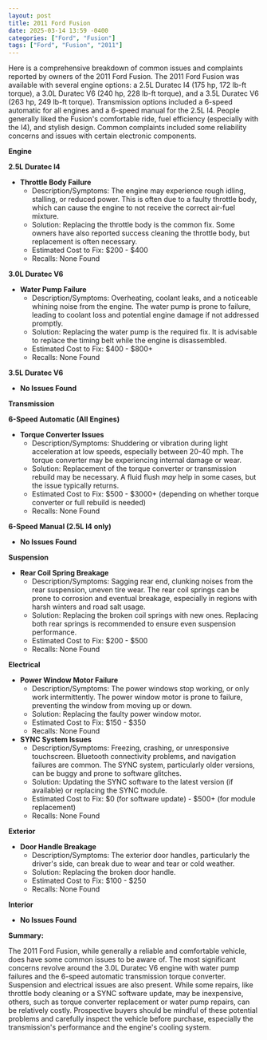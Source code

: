 ```yaml
---
layout: post
title: 2011 Ford Fusion
date: 2025-03-14 13:59 -0400
categories: ["Ford", "Fusion"]
tags: ["Ford", "Fusion", "2011"]
---
```

Here is a comprehensive breakdown of common issues and complaints reported by owners of the 2011 Ford Fusion. The 2011 Ford Fusion was available with several engine options: a 2.5L Duratec I4 (175 hp, 172 lb-ft torque), a 3.0L Duratec V6 (240 hp, 228 lb-ft torque), and a 3.5L Duratec V6 (263 hp, 249 lb-ft torque). Transmission options included a 6-speed automatic for all engines and a 6-speed manual for the 2.5L I4. People generally liked the Fusion's comfortable ride, fuel efficiency (especially with the I4), and stylish design. Common complaints included some reliability concerns and issues with certain electronic components.

**Engine**

**2.5L Duratec I4**

*   **Throttle Body Failure**
    *   Description/Symptoms: The engine may experience rough idling, stalling, or reduced power. This is often due to a faulty throttle body, which can cause the engine to not receive the correct air-fuel mixture.
    *   Solution: Replacing the throttle body is the common fix. Some owners have also reported success cleaning the throttle body, but replacement is often necessary.
    *   Estimated Cost to Fix: $200 - $400
    *   Recalls: None Found

**3.0L Duratec V6**

*   **Water Pump Failure**
    *   Description/Symptoms: Overheating, coolant leaks, and a noticeable whining noise from the engine. The water pump is prone to failure, leading to coolant loss and potential engine damage if not addressed promptly.
    *   Solution: Replacing the water pump is the required fix. It is advisable to replace the timing belt while the engine is disassembled.
    *   Estimated Cost to Fix: $400 - $800+
    *   Recalls: None Found

**3.5L Duratec V6**

*   **No Issues Found**

**Transmission**

**6-Speed Automatic (All Engines)**

*   **Torque Converter Issues**
    *   Description/Symptoms: Shuddering or vibration during light acceleration at low speeds, especially between 20-40 mph. The torque converter may be experiencing internal damage or wear.
    *   Solution: Replacement of the torque converter or transmission rebuild may be necessary. A fluid flush *may* help in some cases, but the issue typically returns.
    *   Estimated Cost to Fix: $500 - $3000+ (depending on whether torque converter or full rebuild is needed)
    *   Recalls: None Found

**6-Speed Manual (2.5L I4 only)**

*   **No Issues Found**

**Suspension**

*   **Rear Coil Spring Breakage**
    *   Description/Symptoms: Sagging rear end, clunking noises from the rear suspension, uneven tire wear. The rear coil springs can be prone to corrosion and eventual breakage, especially in regions with harsh winters and road salt usage.
    *   Solution: Replacing the broken coil springs with new ones. Replacing both rear springs is recommended to ensure even suspension performance.
    *   Estimated Cost to Fix: $200 - $500
    *   Recalls: None Found

**Electrical**

*   **Power Window Motor Failure**
    *   Description/Symptoms: The power windows stop working, or only work intermittently. The power window motor is prone to failure, preventing the window from moving up or down.
    *   Solution: Replacing the faulty power window motor.
    *   Estimated Cost to Fix: $150 - $350
    *   Recalls: None Found
*   **SYNC System Issues**
    *   Description/Symptoms: Freezing, crashing, or unresponsive touchscreen. Bluetooth connectivity problems, and navigation failures are common. The SYNC system, particularly older versions, can be buggy and prone to software glitches.
    *   Solution: Updating the SYNC software to the latest version (if available) or replacing the SYNC module.
    *   Estimated Cost to Fix: $0 (for software update) - $500+ (for module replacement)
    *   Recalls: None Found

**Exterior**

*   **Door Handle Breakage**
    *   Description/Symptoms: The exterior door handles, particularly the driver's side, can break due to wear and tear or cold weather.
    *   Solution: Replacing the broken door handle.
    *   Estimated Cost to Fix: $100 - $250
    *   Recalls: None Found

**Interior**

*   **No Issues Found**

**Summary:**

The 2011 Ford Fusion, while generally a reliable and comfortable vehicle, does have some common issues to be aware of. The most significant concerns revolve around the 3.0L Duratec V6 engine with water pump failures and the 6-speed automatic transmission torque converter. Suspension and electrical issues are also present. While some repairs, like throttle body cleaning or a SYNC software update, may be inexpensive, others, such as torque converter replacement or water pump repairs, can be relatively costly. Prospective buyers should be mindful of these potential problems and carefully inspect the vehicle before purchase, especially the transmission's performance and the engine's cooling system.

